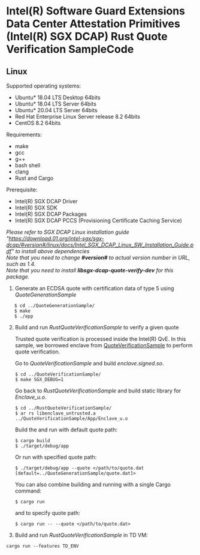Intel(R) Software Guard Extensions Data Center Attestation Primitives (Intel(R) SGX DCAP) Rust Quote Verification SampleCode
================================================

## Linux
Supported operating systems:
* Ubuntu* 18.04 LTS Desktop 64bits
* Ubuntu* 18.04 LTS Server 64bits
* Ubuntu* 20.04 LTS Server 64bits
* Red Hat Enterprise Linux Server release 8.2 64bits
* CentOS 8.2 64bits

Requirements:
* make
* gcc
* g++
* bash shell
* clang
* Rust and Cargo

Prerequisite:
* Intel(R) SGX DCAP Driver
* Intel(R) SGX SDK
* Intel(R) SGX DCAP Packages
* Intel(R) SGX DCAP PCCS (Provisioning Certificate Caching Service)

*Please refer to SGX DCAP Linux installation guide "https://download.01.org/intel-sgx/sgx-dcap/#version#/linux/docs/Intel_SGX_DCAP_Linux_SW_Installation_Guide.pdf" to install above dependencies*<br/>
*Note that you need to change **\#version\#** to actual version number in URL, such as 1.4.*<br/>
*Note that you need to install **libsgx-dcap-quote-verify-dev** for this package.*

1. Generate an ECDSA quote with certification data of type 5 using *QuoteGenerationSample*
```
   $ cd ../QuoteGenerationSample/
   $ make
   $ ./app
```

2. Build and run *RustQuoteVerificationSample* to verify a given quote

   Trusted quote verification is processed inside the Intel(R) QvE. In this sample, we borrowed enclave from [QuoteVerificationSample](../QuoteVerificationSample) to perform quote verification.

   Go to *QuoteVerificationSample* and build *enclave.signed.so*. 
   ```
   $ cd ../QuoteVerificationSample/
   $ make SGX_DEBUG=1
   ```

   Go back to *RustQuoteVerificationSample* and build static library for *Enclave_u.o*.
   ```
   $ cd ../RustQuoteVerificationSample/
   $ ar rs libenclave_untrusted.a ../QuoteVerificationSample/App/Enclave_u.o
   ```

   
   Build the and run with default quote path:
   ```
   $ cargo build
   $ ./target/debug/app
   ```

   Or run with specified quote path:

   ```
   $ ./target/debug/app --quote </path/to/quote.dat [default=../QuoteGenerationSample/quote.dat]>
   ```
   You can also combine building and running with a single Cargo command:
   ```
   $ cargo run
   ```
   and to specify quote path:
   ```
   $ cargo run -- --quote </path/to/quote.dat>
   ```

3. Build and run *RustQuoteVerificationSample* in TD VM:

```
cargo run --features TD_ENV
```